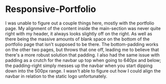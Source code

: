 # Responsive-Portfolio

I was unable to figure out a couple things here, mostly with the portfolio page. My alignment of the content inside the main-section was never quite right with my header, it always looks slightly off on the right. As well as there being the massive amounts of blank space on the bottom of the portfolio page that isn't supposed to be there. The bottom-padding works on the other two pages, but throws that one off, leading me to believe that there's a more robust solution that padding. I also had the same issue with padding as a crutch for the navbar up top when going to 640px and below; the padding-right simply messes up the navbar when you start dipping down into the 500px range. I wasn't able to figure out how I could align the navbar in relation to the static logo unfortunately.
